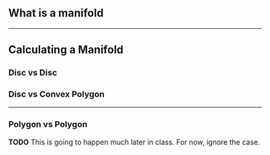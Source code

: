 ## What is a manifold

------
## Calculating a Manifold

### Disc vs Disc

### Disc vs Convex Polygon


------
### Polygon vs Polygon
**TODO**
This is going to happen much later in class.  For now, ignore the case. 